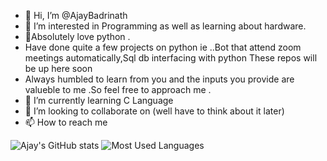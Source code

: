 - 👋 Hi, I’m @AjayBadrinath
- 👀 I’m interested in Programming as well as learning about hardware.
- 🐍Absolutely love python .
- Have done quite a few projects on python ie ..Bot that attend zoom meetings automatically,Sql db interfacing with  python These repos will be up here soon
- Always humbled to learn from you and the inputs you provide are valueble to me .So feel free to approach me .
- 🌱 I’m currently learning C Language
- 💞️ I’m looking to collaborate on (well have to think about it later)
- 📫 How to reach me 

<!---
AjayBadrinath/AjayBadrinath is a ✨ special ✨ repository because its `README.md` (this file) appears on your GitHub profile.
You can click the Preview link to take a look at your changes.
--->
![Ajay's GitHub stats](https://github-readme-stats.vercel.app/api?username=AjayBadrinath&show_icons=true&theme=merko)
![Most Used Languages](https://github-readme-stats.vercel.app/api/top-langs/?username=AjayBadrinath&show_icons=true&theme=merko)

